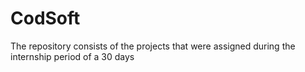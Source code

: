 # CodSoft
The repository consists of the projects that were assigned during the internship period of a 30 days
